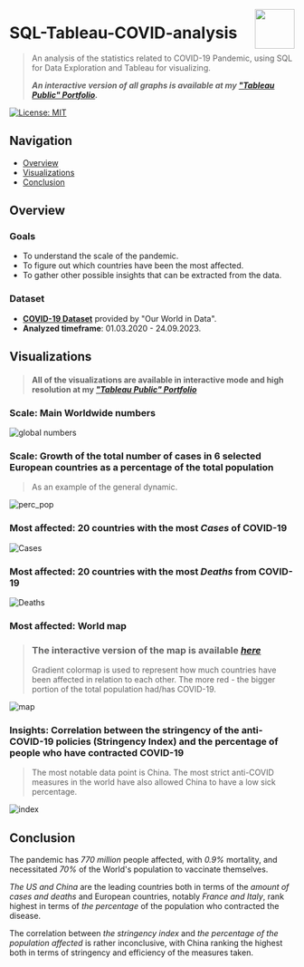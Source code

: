 <img src="https://github.com/a-vishniavetski/SQL-Tableau-COVID-analysis/assets/132013288/84a615e7-afbe-42b5-86ec-8f370e42257b" align="right" height="70"></img>

# SQL-Tableau-COVID-analysis
> An analysis of the statistics related to COVID-19 Pandemic, using SQL for Data Exploration and Tableau for visualizing.
> 
> ***An interactive version of all graphs is available at my [*"Tableau Public" Portfolio*](https://public.tableau.com/app/profile/aliaksei.vishniavetski/viz/COVID19DataAnalysis_16981729659990/Dashboard1#1).***

[![License: MIT](https://img.shields.io/badge/License-MIT-yellow.svg)](https://opensource.org/licenses/MIT)

## Navigation

- [Overview](#overview)
- [Visualizations](#Visualizations)
- [Conclusion](#Conclusion)

## Overview

### Goals

- To understand the scale of the pandemic.
- To figure out which countries have been the most affected.
- To gather other possible insights that can be extracted from the data.

### Dataset 

- [**COVID-19 Dataset**](https://github.com/owid/covid-19-data) provided by "Our World in Data".
- **Analyzed timeframe**: 01.03.2020 - 24.09.2023.

## Visualizations

> #### **All of the visualizations are available in interactive mode and high resolution at my [*"Tableau Public" Portfolio*](https://public.tableau.com/app/profile/aliaksei.vishniavetski/viz/COVID19DataAnalysis_16981729659990/Dashboard1#1)**

### Scale: Main Worldwide numbers

![global numbers](https://github.com/a-vishniavetski/SQL-Tableau-COVID-analysis/assets/132013288/a24414b0-0745-4819-a94a-405485091bb2)

### Scale: Growth of the total number of cases in 6 selected European countries as a percentage of the total population
> As an example of the general dynamic.

![perc_pop](https://github.com/a-vishniavetski/SQL-Tableau-COVID-analysis/assets/132013288/de5368bd-df14-47ff-9856-6776d7576d8f)


### Most affected: 20 countries with the most *Cases* of COVID-19
![Cases](https://github.com/a-vishniavetski/SQL-Tableau-COVID-analysis/assets/132013288/2b195af6-bd92-4862-8512-b0e16534fa42)


### Most affected: 20 countries with the most *Deaths* from COVID-19
![Deaths](https://github.com/a-vishniavetski/SQL-Tableau-COVID-analysis/assets/132013288/d410aa1e-9906-4c30-bde4-420b6aeab2fd)


### Most affected: World map
> ### The interactive version of the map is available [*here*](https://public.tableau.com/app/profile/aliaksei.vishniavetski/viz/COVID19DataAnalysis_16981729659990/Dashboard1#1)
> Gradient colormap is used to represent how much countries have been affected in relation to each other. The more red - the bigger portion of the total population had/has COVID-19.

![map](https://github.com/a-vishniavetski/SQL-Tableau-COVID-analysis/assets/132013288/9c463aba-343d-4fea-9538-4e01800c94ae)


### Insights: Correlation between the stringency of the anti-COVID-19 policies (Stringency Index) and the percentage of people who have contracted COVID-19
> The most notable data point is China. The most strict anti-COVID measures in the world have also allowed China to have a low sick percentage.

![index](https://github.com/a-vishniavetski/SQL-Tableau-COVID-analysis/assets/132013288/d7f9a0c8-e306-458c-9c00-6a391423c582)

## Conclusion

The pandemic has _770 million_ people affected, with _0.9%_ mortality, and necessitated _70%_ of the World's population to vaccinate themselves.

_The US and China_ are the leading countries both in terms of the _amount of cases and deaths_ and European countries, notably _France and Italy_, rank highest in terms of _the percentage_ of the population who contracted the disease.

The correlation between _the stringency index_ and _the percentage of the population affected_ is rather inconclusive, with China ranking the highest both in terms of stringency and efficiency of the measures taken.
